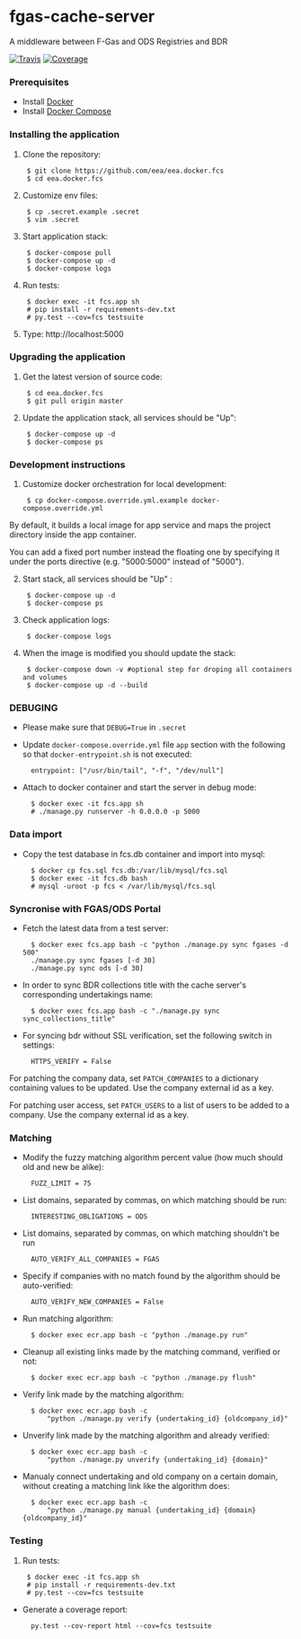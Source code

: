 fgas-cache-server
=================

A middleware between F-Gas and ODS Registries and BDR

[![Travis](https://travis-ci.org/eea/eea.docker.fcs.svg?branch=master)](
https://travis-ci.org/eea/eea.docker.fcs)
[![Coverage](https://coveralls.io/repos/github/eea/eea.docker.fcs/badge.svg?branch=master)](
https://coveralls.io/github/eea/eea.docker.fcs)

### Prerequisites

* Install [Docker](https://docs.docker.com/engine/installation/)
* Install [Docker Compose](https://docs.docker.com/compose/install/)

### Installing the application

1. Clone the repository:

        $ git clone https://github.com/eea/eea.docker.fcs
        $ cd eea.docker.fcs

2. Customize env files:

        $ cp .secret.example .secret
        $ vim .secret

3. Start application stack:

        $ docker-compose pull
        $ docker-compose up -d
        $ docker-compose logs

4. Run tests:

        $ docker exec -it fcs.app sh
        # pip install -r requirements-dev.txt
        # py.test --cov=fcs testsuite

5. Type: http://localhost:5000

### Upgrading the application

1. Get the latest version of source code:

        $ cd eea.docker.fcs
        $ git pull origin master

2. Update the application stack, all services should be "Up":

        $ docker-compose up -d
        $ docker-compose ps

### Development instructions

1. Customize docker orchestration for local development:
        
        $ cp docker-compose.override.yml.example docker-compose.override.yml

By default, it builds a local image for app service and maps the project directory
inside the app container.

You can add a fixed port number instead the floating one by specifying it under
the ports directive (e.g. "5000:5000" instead of "5000").

2. Start stack, all services should be "Up" :

        $ docker-compose up -d
        $ docker-compose ps

3. Check application logs:

        $ docker-compose logs

4. When the image is modified you should update the stack:
    
        $ docker-compose down -v #optional step for droping all containers and volumes
        $ docker-compose up -d --build
        
### DEBUGING
* Please make sure that `DEBUG=True` in `.secret`

* Update `docker-compose.override.yml` file `app` section with the following so that
`docker-entrypoint.sh` is not executed:

        entrypoint: ["/usr/bin/tail", "-f", "/dev/null"]
        
* Attach to docker container and start the server in debug mode:
        
        $ docker exec -it fcs.app sh
        # ./manage.py runserver -h 0.0.0.0 -p 5000

### Data import

* Copy the test database in fcs.db container and import into mysql:

        $ docker cp fcs.sql fcs.db:/var/lib/mysql/fcs.sql
        $ docker exec -it fcs.db bash
        # mysql -uroot -p fcs < /var/lib/mysql/fcs.sql

### Syncronise with FGAS/ODS Portal

* Fetch the latest data from a test server:

        $ docker exec fcs.app bash -c "python ./manage.py sync fgases -d 500"
        ./manage.py sync fgases [-d 30]
        ./manage.py sync ods [-d 30]

* In order to sync BDR collections title with the cache server's corresponding undertakings name:

        $ docker exec fcs.app bash -c "./manage.py sync sync_collections_title"

* For syncing bdr without SSL verification, set the following switch in settings:

        HTTPS_VERIFY = False

For patching the company data, set `PATCH_COMPANIES` to a dictionary
containing values to be updated. Use the company external id as a key.

For patching user access, set `PATCH_USERS` to a list of users to be added to
a company. Use the company external id as a key.

### Matching

* Modify the fuzzy matching algorithm percent value (how much should old and new
be alike):

        FUZZ_LIMIT = 75

* List domains, separated by commas, on which matching should be run:
 
        INTERESTING_OBLIGATIONS = ODS

* List domains, separated by commas, on which matching shouldn't be run

        AUTO_VERIFY_ALL_COMPANIES = FGAS

* Specify if companies with no match found by the algorithm should be auto-verified:

        AUTO_VERIFY_NEW_COMPANIES = False

* Run matching algorithm:

        $ docker exec ecr.app bash -c "python ./manage.py run"

* Cleanup all existing links made by the matching command, verified or not:

        $ docker exec ecr.app bash -c "python ./manage.py flush"

* Verify link made by the matching algorithm:

        $ docker exec ecr.app bash -c
            "python ./manage.py verify {undertaking_id} {oldcompany_id}"

* Unverify link made by the matching algorithm and already verified:

        $ docker exec ecr.app bash -c
            "python ./manage.py unverify {undertaking_id} {domain}"

* Manualy connect undertaking and old company on a certain domain, without creating a
matching link like the algorithm does:

        $ docker exec ecr.app bash -c
            "python ./manage.py manual {undertaking_id} {domain} {oldcompany_id}"


### Testing
1. Run tests:

        $ docker exec -it fcs.app sh
        # pip install -r requirements-dev.txt
        # py.test --cov=fcs testsuite

* Generate a coverage report:

        py.test --cov-report html --cov=fcs testsuite
